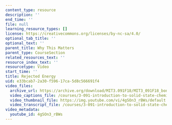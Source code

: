 ```yaml
---
content_type: resource
description: ''
end_time: ''
file: null
learning_resource_types: []
license: https://creativecommons.org/licenses/by-nc-sa/4.0/
optional_tab_title: ''
optional_text: ''
parent_title: Why This Matters
parent_type: CourseSection
related_resources_text: ''
resource_index_text: ''
resourcetype: Video
start_time: ''
title: Rejected Energy
uid: e33bcab7-2a30-f596-17ca-5d8c566691f4
video_files:
  archive_url: https://archive.org/download/MIT3.091F18/MIT3_091F18_bonus_lec01_wtm_300k.mp4
  video_captions_file: /courses/3-091-introduction-to-solid-state-chemistry-fall-2018/4gSOn3_rBWs_captions.webvtt
  video_thumbnail_file: https://img.youtube.com/vi/4gSOn3_rBWs/default.jpg
  video_transcript_file: /courses/3-091-introduction-to-solid-state-chemistry-fall-2018/4gSOn3_rBWs_transcript.pdf
video_metadata:
  youtube_id: 4gSOn3_rBWs
---
```

